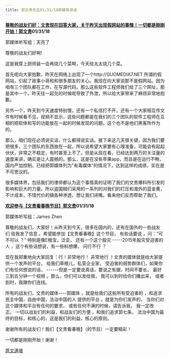 ```yaml
---
title: 郭文贵先生01/31/18郭媒体讲话
---
```


[**尊敬的战友们好：文贵现在回答大家，关于昨天出现假网站的事情！一切都是刚刚开始！郭文贵**](https://www.blogger.com/null)**01/31/18**


郭媒体听写组：天亮了








尊敬的战友们好啊!



这是我穿上厨师装一会再烧几个菜啊，今天给太太烧几个菜。








首先呢向大家抱歉，昨天在网络上出现了一个http://GUOMEDIA7.NET 所谓的假网站，引起了政事小哥和和很多朋友的关心。我现在向大家说那不是假网站。因为咱有三个团队都在工作，在写源代码。那么这些软件工程师我们给了三个网址，那是其中一个。昨天往一起兑的时候呢导致了外泄，所以给大家带来了麻烦非常地抱歉。








另外一个，昨天到今天速度特别慢，还有一个私信打不开，还有一个大家相互传文件有时候看不见，视频不显示，这些问题都是在我们的三个团队的软件工程师在互相的把软体和写的功能放在一起的时候发现的问题。这个也不是他们黑客所作为的。








那么，咱们现在必须说实话，什么都得说实话。接下来这几天很关键，因为我们要把很多，三个团队的东西放在一起，所以说希望大家要有心理准备，可能会有起起伏伏，非常之不稳定，有时甚至上不了。但是从现在看，已经达到两万的关注量的速度来讲，确实是让人震撼的。那么，这是在没有苹果app，而且是在运行不畅，国内严加控制，已经把郭媒体列为"有毒媒体"的情况下，达到这样的成绩，实在是不可思议的。








很多媒体界，包括我们的律师都认为这个事情真的证明了我们的文贵爆料所引发的影响和巨大的力量。所以盗国贼们采用的一系列的对我们的打压和海外的蓝金黄，不计成本，不惜代价的搞各种渗透，想让我们闭嘴。看来他们反而帮助了我们。








[**欢迎参与【文贵看春晚节目】郭文贵**](https://www.blogger.com/null)**01/31/18**



郭媒体听写组：James Zhen








尊敬的战友们，大家好！从昨天到今天，很多在国内的，还有在国外的一些战友们 给我发了信息 。希望能参加【文贵看春晚】这个节目， 有些话要说 ，问：“可不可以 ？” 特别是像E租宝，泛亚， 还有一个这个股灾 -----2015年股灾受迫害的人 ，这个有些话想说，有一些料想爆， 问行不行 ？








现在我郑重地向大家回复：行！非常地行！ 非常地行 ！文贵的媒体就是给大家提供一个发声的平台， 给我们草根儿，私营企业家， 受迫害的弱势群体们，如果你们有任何想说的话， ------但是一定要说真话，要说之有据，时间不要长， 最好三到五分钟一个视频 。那么，你们可以发给我， 我可以到时给你们播出来， 或者到时，我跟你们连线。








所有的战友们，文贵的媒体----郭媒体 ，就是给我们这些所有受迫害的 ，和追求民主中国，自由中国，法治中国的人 提供的平台 。就是为你们发声的， 当你们对这个媒体和平台有任何的要求， 或有任何不满的时候，请告诉我， 我一定改正。 一切以战友们的利益，和战友们的方便 ，和我们追求郭七条， 法治中国为最终的目标，和核心的，这是我们的利益，核心的原则。








谢谢所有的战友们！我们【文贵看春晚】（的节目）一定要精彩！








一切都是刚刚开始！谢谢！

[原文連接](http://littleantvoice.blogspot.com/2018/04/013118.html)